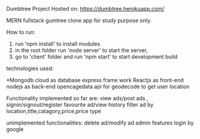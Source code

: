 Dumbtree Project
Hosted on: https://dumbtree.herokuapp.com/


MERN fullstack gumtree clone app for study purpose only.


How to run:

  1. run 'npm install' to install modules
  2. in the root folder run 'node server' to start the server, 
  3. go to 'client' folder and run 'npm start' to start development build


technologies used:

 *Mongodb cloud as database
  express frame work
  Reactjs as front-end
  nodejs as back-end
  opencagedata api for geodecode to get user location
  
  
Functionality implemented so far are:
  view ads/post ads , signin/signout/register
  favourite ad/view history
  filter ad by location,title,catagory,price,price type

unimplemented functionalities:
  delete ad/modify ad
  admin features
  login by google
  

  



